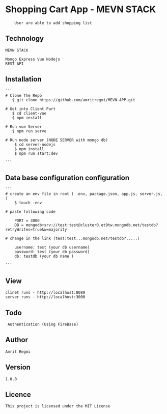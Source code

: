 # Shopping Cart App - MEVN STACK

```
    User are able to add shopping list
```

## Technology

```
MEVN STACK 

Mongo Express Vue Nodejs
REST API

```

## Installation 

    ```
    # Clone The Repo
       $ git clone https://github.com/amritregmi/MEVN-APP.git

    # Get into Client Part
       $ cd client-vue
       $ npm install

    # Run vue Server 
       $ npm run serve
    
    # Run node server (NODE SERVER with mongo db)
        $ cd server-nodejs
        $ npm install
        $ npm run start:dev
    
    ```

## Data base configuration configuration 
    ```
    # create an env file in root ( .env, package.json, app.js, server.js, )
        $ touch .env
    
    # paste following code 
    
        PORT = 3000
        DB = mongodb+srv://test:test@cluster0.et9tw.mongodb.net/testdb?retryWrites=true&w=majority

    # change in the link (test:test...mongodb.net/testdb?.....)

        username: test (your db username)
        password: test (your db password)
        db: testdb (your db name )

    ```

## View

```
clinet runs - http://localhost:8080 
server runs - http://localhost:3000 

```
## Todo 
```
 Authentication (Using FireBase)

```

## Author

    Amrit Regmi

## Version 
    1.0.0

## Licence
    This project is licensed under the MIT License
